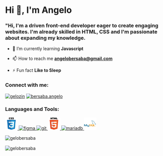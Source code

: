 
<h1 align="left">Hi 👋, I'm Angelo</h1>
<h3 align="left">"Hi, I'm a driven front-end developer eager to create engaging websites. I'm already skilled in HTML, CSS and I'm passionate about expanding my knowledge.</h3>

- 🌱 I’m currently learning **Javascript**

- 📫 How to reach me **angelobersaba@gmail.com**

- ⚡ Fun fact **Like to Sleep**

<h3 align="left">Connect with me:</h3>
<p align="left">
<a href="https://linkedin.com/in/gelozin" target="blank"><img align="center" src="https://raw.githubusercontent.com/rahuldkjain/github-profile-readme-generator/master/src/images/icons/Social/linked-in-alt.svg" alt="gelozin" height="30" width="40" /></a>
<a href="https://fb.com/bersaba.angelo" target="blank"><img align="center" src="https://raw.githubusercontent.com/rahuldkjain/github-profile-readme-generator/master/src/images/icons/Social/facebook.svg" alt="bersaba.angelo" height="30" width="40" /></a>
</p>

<h3 align="left">Languages and Tools:</h3>
<p align="left"> <a href="https://www.w3schools.com/css/" target="_blank" rel="noreferrer"> <img src="https://raw.githubusercontent.com/devicons/devicon/master/icons/css3/css3-original-wordmark.svg" alt="css3" width="40" height="40"/> </a> <a href="https://www.figma.com/" target="_blank" rel="noreferrer"> <img src="https://www.vectorlogo.zone/logos/figma/figma-icon.svg" alt="figma" width="40" height="40"/> </a> <a href="https://git-scm.com/" target="_blank" rel="noreferrer"> <img src="https://www.vectorlogo.zone/logos/git-scm/git-scm-icon.svg" alt="git" width="40" height="40"/> </a> <a href="https://www.w3.org/html/" target="_blank" rel="noreferrer"> <img src="https://raw.githubusercontent.com/devicons/devicon/master/icons/html5/html5-original-wordmark.svg" alt="html5" width="40" height="40"/> </a> <a href="https://mariadb.org/" target="_blank" rel="noreferrer"> <img src="https://www.vectorlogo.zone/logos/mariadb/mariadb-icon.svg" alt="mariadb" width="40" height="40"/> </a> <a href="https://www.mysql.com/" target="_blank" rel="noreferrer"> <img src="https://raw.githubusercontent.com/devicons/devicon/master/icons/mysql/mysql-original-wordmark.svg" alt="mysql" width="40" height="40"/> </a> </p>

<p><img align="center" src="https://github-readme-stats.vercel.app/api/top-langs?username=gelobersaba&show_icons=true&locale=en&layout=compact" alt="gelobersaba" /></p>

<p><img align="center" src="https://github-readme-streak-stats.herokuapp.com/?user=gelobersaba&" alt="gelobersaba" /></p>
